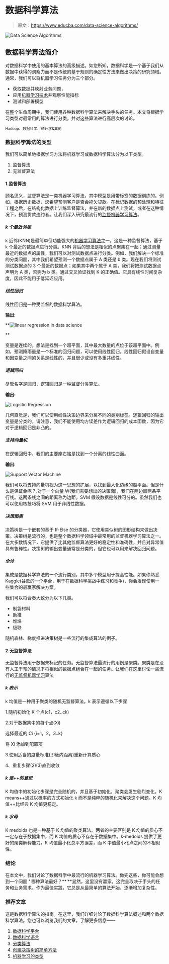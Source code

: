 # 数据科学算法

> 原文：<https://www.educba.com/data-science-algorithms/>

![Data Science Algorithms](img/475b4a274f54b48c9f709c9c6bccedc2.png)



## 数据科学算法简介

对数据科学中使用的基本算法的高级描述。如您所知，数据科学是一个基于我们从数据中获得的洞察力而不是传统的基于规则的确定性方法来做出决策的研究领域。通常，我们可以将机器学习任务分为三个部分。

*   获取数据并映射业务问题，
*   应用[机器学习技术](https://www.educba.com/machine-learning-techniques/)并观察性能指标
*   测试和部署模型

在整个生命周期中，我们使用各种数据科学算法来解决手头的任务。本文将根据学习类型对最常用的算法进行分类，并对这些算法进行高层次的讨论。

<small>Hadoop、数据科学、统计学&其他</small>

### 数据科学算法的类型

我们可以简单地根据学习方法将机器学习或数据科学算法分为以下类型。

1.  监督算法
2.  无监督算法

#### 1.监督算法

顾名思义，监督算法是一类机器学习算法，其中模型是用带标签的数据训练的。例如，根据历史数据，您希望预测客户是否会拖欠贷款。在标记数据的预处理和特征工程之后，在结构化数据上训练监督算法，并在新的数据点上测试，或者在这种情况下，预测贷款违约者。让我们深入研究最流行的[监督机器学习算法](https://www.educba.com/supervised-machine-learning-algorithms/)。

##### k 个最近邻居

k 近邻(KNN)是最简单但功能强大的[机器学习算法](https://www.educba.com/machine-learning-algorithms/)之一。这是一种监督算法，基于 k 个最近的数据点进行分类。KNN 背后的想法是相似的点聚集在一起；通过测量最近的数据点的属性，我们可以对测试数据点进行分类。例如，我们解决一个标准的分类问题，其中我们希望预测一个数据点属于 A 类还是 b 类。现在我们将测试测试数据点的 3 个最近的数据点；如果其中两个属于 A 类，我们将把测试数据点声明为 A 类，否则为 b 类。通过交叉验证找到 K 的正确值。它具有线性时间复杂度，因此不能用于低延迟应用。

##### 线性回归

线性回归是一种受监督的数据科学算法。

**输出:**

**![linear regression in data science](img/d17c34280d1ee64b58bb3d980f1b98c7.png)

** 

变量是连续的。想法是找到一个超平面，其中最大数量的点位于该超平面中。例如，预测降雨量是一个标准的回归问题，可以使用线性回归。线性回归假设自变量和因变量之间的关系是线性的，并且很少或没有多重共线性。

##### 逻辑回归

尽管名字是回归，逻辑回归是一种监督分类算法。

**输出:**

![Logistic Regression](img/decf5392c057013e0888620432ad7b7b.png)



几何直觉是，我们可以使用线性决策边界来分离不同的类别标签。逻辑回归的输出变量是分类的。请注意，我们不能使用均方误差作为逻辑回归的成本函数，因为它对于逻辑回归是非凸的。

##### 支持向量机

在逻辑回归中，我们的主要座右铭是找到一个分离的线性曲面。

**输出:**

![Support Vector Machine](img/e07d7c19299b5692210d2aea306e4be1.png)



我们可以将支持向量机视为这一思想的扩展，以找到最大化边缘的超平面。但是什么是保证金呢？.对于一个向量 W(我们需要想出的决策面)，我们在两边画两条平行线。这两条线之间的距离称为边距。SVM 假设数据是线性可分的。虽然我们也可以使用核技巧将 SVM 用于非线性数据。

##### 决策图表

决策树是一个嵌套的基于 If-Else 的分类器，它使用类似树的图形结构来做出决策。决策树是流行的，也是整个数据科学领域中最常用的监督机器学习算法之一。在大多数情况下，它提供了比其他监督算法更好的稳定性和准确性，并且对异常值具有鲁棒性。决策树的输出变量通常是分类的，但它也可以用来解决回归问题。

##### 全体

集成是数据科学算法的一个流行类别，其中多个模型用于提高性能。如果你熟悉 Kaggle(谷歌的一个平台，用于在数据科学挑战中练习和竞争)，你会发现使用一些集合的最赢家解决方案。

我们可以将合奏大致分为以下几类。

*   制袋材料
*   助推
*   堆垛
*   级联

随机森林、梯度推进决策树是一些流行的集成算法的例子。

#### 2.无监督算法

无监督算法用于数据未标记的任务。无监督算法最流行的用例是聚类。聚类是在没有人工干预的情况下将相似的数据点组合在一起的任务。让我们在这里讨论一些流行的[无监督机器学习](https://www.educba.com/unsupervised-machine-learning/)算法

##### k 表示

k 均值是一种用于聚类的随机无监督算法。k 表示遵循以下步骤

1.随机初始化 K 个点(c1，c2..ck)

2.对于数据集中的每个点(Xi)

选择最近的 Ci {i=1，2，3..k}

将 Xi 添加到配置项

3.使用适当的度量标准(即簇内距离)重新计算质心

4、重复步骤(2)(3)直到收敛

##### k 是++的意思

K 均值中的初始化步骤是完全随机的，并且基于初始化，聚类会发生剧烈变化。K means++通过以概率的方式初始化 k 而不是纯粹的随机化来解决这个问题。K 均值++比经典 K 均值更稳定。

##### k 水母

K medoids 也是一种基于 K 均值的聚类算法。两者的主要区别是 K 均值的质心不一定存在于数据集中，而 K 均值的质心不存在于数据集中。k-medoids 提供了更好的聚类解释能力。K 均值最小化总平方误差，而 K 中值最小化点之间的不相似性。

### 结论

在本文中，我们讨论了数据科学中最流行的机器学习算法。做完这些，你可能会想到一个问题 **'** 哪种算法最好？**’**显然，这里没有赢家。这完全取决于手头的任务和业务需求。作为最佳实践，它总是从最简单的算法开始，逐渐增加复杂性。

### 推荐文章

这是数据科学算法的指南。在这里，我们详细讨论了数据科学算法概述和两个数据科学算法。您也可以浏览我们的文章，了解更多信息——

1.  [数据科学平台](https://www.educba.com/data-science-platform/)
2.  [数据科学语言](https://www.educba.com/data-science-languages/)
3.  [分类算法](https://www.educba.com/classification-algorithms/)
4.  [创建决策树的简单方法](https://www.educba.com/create-decision-tree/)
5.  [机器学习的类型](https://www.educba.com/types-of-machine-learning/)





